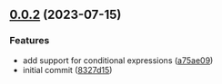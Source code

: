 ## [0.0.2](https://github.com/petermuessig/ttlit-builder/compare/8327d156511d63360f9f1f9047bb2ba16934de89...v0.0.2) (2023-07-15)

### Features

- add support for conditional expressions ([a75ae09](https://github.com/petermuessig/ttlit-builder/commit/a75ae091f6aba5ecc694b0360f30da62f9012fa3))
- initial commit ([8327d15](https://github.com/petermuessig/ttlit-builder/commit/8327d156511d63360f9f1f9047bb2ba16934de89))
